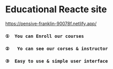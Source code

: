 # Educational Reacte site

https://pensive-franklin-90078f.netlify.app/

### `①  You can Enroll our courses` 
### `②   Yo can see our corses & instructor` 
### `③  Easy to use & simple user interface` 



